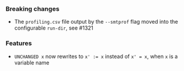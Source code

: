 <!-- NOTE:
     Release notes for unreleased changes go here, following this format:

        ### Features

         * Change description, see #123

        ### Bug fixes

         * Some bug fix, see #124

     DO NOT LEAVE A BLANK LINE BELOW THIS PREAMBLE -->
### Breaking changes

 * The `profiling.csv` file output by the `--smtprof` flag moved into the
   configurable `run-dir`, see #1321

### Features

* `UNCHANGED x` now rewrites to `x' := x` instead of `x' = x`, when `x` is a variable name
